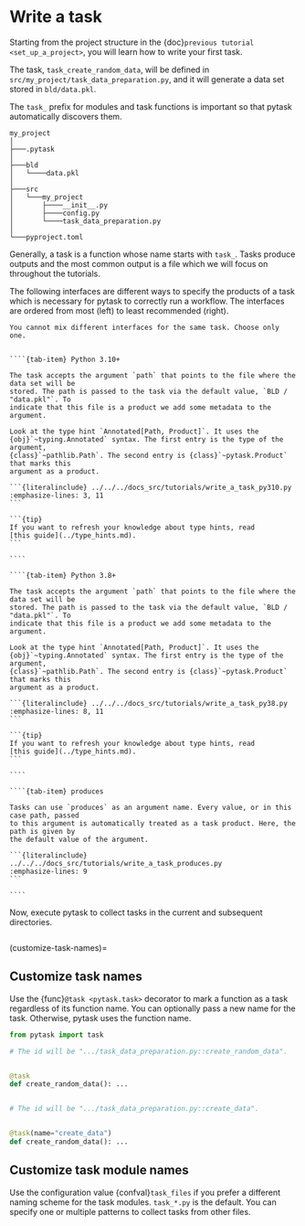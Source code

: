# Write a task

Starting from the project structure in the {doc}`previous tutorial <set_up_a_project>`,
you will learn how to write your first task.

The task, `task_create_random_data`, will be defined in
`src/my_project/task_data_preparation.py`, and it will generate a data set stored in
`bld/data.pkl`.

The `task_` prefix for modules and task functions is important so that pytask
automatically discovers them.

```text
my_project
│
├───.pytask
│
├───bld
│   └────data.pkl
│
├───src
│   └───my_project
│       ├────__init__.py
│       ├────config.py
│       └────task_data_preparation.py
│
└───pyproject.toml
```

Generally, a task is a function whose name starts with `task_`. Tasks produce outputs
and the most common output is a file which we will focus on throughout the tutorials.

The following interfaces are different ways to specify the products of a task which is
necessary for pytask to correctly run a workflow. The interfaces are ordered from most
(left) to least recommended (right).

```{important}
You cannot mix different interfaces for the same task. Choose only one.
```

`````{tab-set}

````{tab-item} Python 3.10+

The task accepts the argument `path` that points to the file where the data set will be
stored. The path is passed to the task via the default value, `BLD / "data.pkl"`. To
indicate that this file is a product we add some metadata to the argument.

Look at the type hint `Annotated[Path, Product]`. It uses the
{obj}`~typing.Annotated` syntax. The first entry is the type of the argument,
{class}`~pathlib.Path`. The second entry is {class}`~pytask.Product` that marks this
argument as a product.

```{literalinclude} ../../../docs_src/tutorials/write_a_task_py310.py
:emphasize-lines: 3, 11
```

```{tip}
If you want to refresh your knowledge about type hints, read
[this guide](../type_hints.md).
```

````

````{tab-item} Python 3.8+

The task accepts the argument `path` that points to the file where the data set will be
stored. The path is passed to the task via the default value, `BLD / "data.pkl"`. To
indicate that this file is a product we add some metadata to the argument.

Look at the type hint `Annotated[Path, Product]`. It uses the
{obj}`~typing.Annotated` syntax. The first entry is the type of the argument,
{class}`~pathlib.Path`. The second entry is {class}`~pytask.Product` that marks this
argument as a product.

```{literalinclude} ../../../docs_src/tutorials/write_a_task_py38.py
:emphasize-lines: 8, 11
```

```{tip}
If you want to refresh your knowledge about type hints, read
[this guide](../type_hints.md).
```

````

````{tab-item} produces

Tasks can use `produces` as an argument name. Every value, or in this case path, passed
to this argument is automatically treated as a task product. Here, the path is given by
the default value of the argument.

```{literalinclude} ../../../docs_src/tutorials/write_a_task_produces.py
:emphasize-lines: 9
```

````
`````

Now, execute pytask to collect tasks in the current and subsequent directories.

```{include} ../_static/md/write-a-task.md
```

(customize-task-names)=

## Customize task names

Use the {func}`@task <pytask.task>` decorator to mark a function as a task regardless of
its function name. You can optionally pass a new name for the task. Otherwise, pytask
uses the function name.

```python
from pytask import task

# The id will be ".../task_data_preparation.py::create_random_data".


@task
def create_random_data(): ...


# The id will be ".../task_data_preparation.py::create_data".


@task(name="create_data")
def create_random_data(): ...
```

## Customize task module names

Use the configuration value {confval}`task_files` if you prefer a different naming
scheme for the task modules. `task_*.py` is the default. You can specify one or multiple
patterns to collect tasks from other files.
